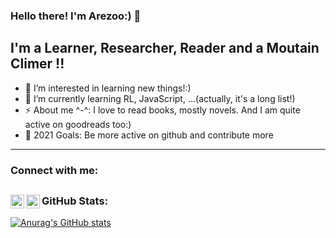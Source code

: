 ### Hello there! I'm Arezoo:) 👋

## I'm a Learner, Researcher, Reader and a Moutain Climer !!

- 👀 I’m interested in learning new things!:)
- 🌱 I’m currently learning RL, JavaScript, ...(actually, it's a long list!)
- ⚡ About me ^-^: I love to read books, mostly novels. And I am quite active on goodreads too:)
- 🥅 2021 Goals: Be more active on github and contribute more
---

### Connect with me:

[<img align="left" alt="codeSTACKr | YouTube" width="22px" src="https://cdn.jsdelivr.net/npm/simple-icons@v3/icons/youtube.svg" />][youtube]
[<img align="left" alt="codeSTACKr | LinkedIn" width="22px" src="https://cdn.jsdelivr.net/npm/simple-icons@v3/icons/linkedin.svg" />][linkedin]
---
### GitHub Stats:
[![Anurag's GitHub stats](https://github-readme-stats.vercel.app/api?username=arezooaalipanah)](https://github.com/anuraghazra/github-readme-stats)


[youtube]: https://www.youtube.com/watch?v=ECuqb5Tv9qI
[linkedin]: https://www.linkedin.com/in/arezoo-alipanah

